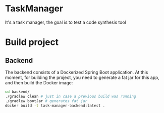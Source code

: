 # TaskManager
It's a task manager, the goal is to test a code synthesis tool

# Build project

## Backend
The backend consists of a Dockerized Spring Boot application. At this moment, for building the project,
you need to generate a fat jar for this app, and then build the Docker image:
```bash
cd backend/
./gradlew clean # just in case a previous build was running
./gradlew bootJar # generates fat jar
docker build -t task-manager-backend:latest .
```
